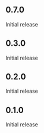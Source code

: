 0.7.0
---
Initial release
 
0.3.0
---
Initial release
 
0.2.0
---
Initial release
 
0.1.0
---
Initial release
 
